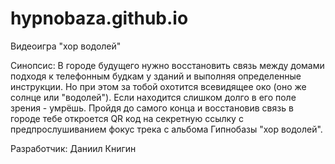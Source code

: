 # hypnobaza.github.io
Видеоигра "хор водолей"

Синопсис: 
В городе будущего нужно восстановить связь между домами подходя к телефонным будкам у зданий и выполняя определенные инструкции. Но при этом за тобой охотится всевидящее око (оно же солнце или "водолей"). Если находится слишком долго в его поле зрения - умрёшь.
Пройдя до самого конца и восстановив связь в городе тебе откроется QR код на секретную ссылку с предпрослушиванием фокус трека с альбома Гипнобазы "хор водолей".

Разработчик: Даниил Книгин

